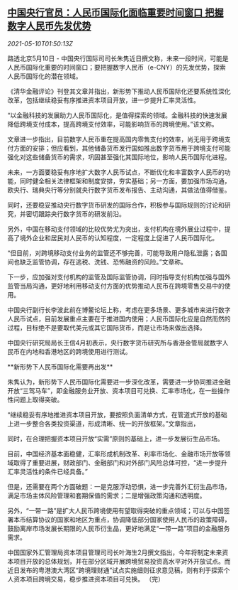 <!--1620613863000-->
[中国央行官员：人民币国际化面临重要时间窗口 把握数字人民币先发优势](https://cn.reuters.com/article/china-cen-digital-yuan-0510-idCNKBS2CR040)
------

<div><i>2021-05-10T01:50:13Z</i></div><p>路透北京5月10日 - 中国央行国际司司长朱隽近日撰文称，未来一段时间，可能是人民币国际化重要的时间窗口；要把握数字人民币（e-CNY）的先发优势，探索人民币国际化的潜在领域。</p><p>《清华金融评论》刊登其文章并指出，新形势下推动人民币国际化还要系统性深化改革，包括继续稳妥有序推进资本项目开放，进一步提升汇率灵活性。</p><p>“以金融科技的发展助力人民币国际化，是值得探索的领域。金融科技的快速发展降低跨境支付成本，提高跨境支付效率，可能影响货币的跨境使用。”该文称。</p><p>文章进一步指出，目前数字人民币重在提高国内零售支付的效率，尚无用于跨境支付方面的安排；但应看到，其他储备货币发行国如推出数字货币用于跨境支付可能强化对这些储备货币的需求，巩固甚至强化其国际地位，影响人民币国际化进程。</p><p>未来，一方面要稳妥有序地扩大数字人民币试点，不断优化和丰富数字人民币的功能，同时健全相关法律框架和制度安排，夯实基础；另一方面，要加强市场沟通，欧央行、瑞典央行等分别就央行数字货币发布报告、主动沟通，其做法值得借鉴。</p><p>同时，还要稳妥推动央行数字货币研发的国际合作，积极参与国际规则的讨论和研究，并密切跟踪央行数字货币的研发前沿。</p><p>另外，中国在移动支付领域的比较优势尤为突出，支付机构在境外展业过程中，提高了境外企业和居民对人民币的认知程度，一定程度上促进了人民币国际化。</p><p>“但目前，对跨境移动支付业务的监管还不够完善，可能导致用户隐私泄露；各国间也缺乏监管协调，存在逃税、洗钱、恐怖融资的风险。”文章称。</p><p>下一步，应加强对支付机构的监管及国际监管协调，同时指导支付机构加强与国外监管当局沟通，更好地利用移动支付方面的优势推动人民币在跨境零售交易中的使用。</p><p>中国央行副行长李波此前在博鳌论坛上称，考虑在更多场景、更多城市来进行数字人民币试点，目前发展重点主要在于推进国内使用；人民币国际化应是自然而然的过程，目标绝不是要取代美元或其它国际货币，而是让市场来做出选择。</p><p>中国央行研究局局长王信4月初表示，央行数字货币研究所与香港金管局就数字人民币在内地和香港地区的跨境使用进行测试。</p><p>**新形势下人民币国际化需要再出发**</p><p>朱隽认为，新形势下人民币国际化需要进一步深化改革，需要进一步协同推进金融开放“三驾马车”，即金融服务业开放、资本项目可兑换、汇率市场化，在一些操作性问题上取得突破。</p><p>“继续稳妥有序地推进资本项目开放，要按照负面清单方式，在管道式开放的基础上进一步整合各类投资渠道，形成清晰、统一的开放框架。”文章指出，</p><p>同时，在合理把握资本项目开放“实需”原则的基础上，进一步发展衍生品市场。</p><p>目前，中国经济基本面稳健，汇率形成机制改革、利率市场化、金融市场开放等领域取得了重要进展，财政部门、金融部门和对外部门风险总体可控，“进一步提升汇率灵活性的条件已经具备。”</p><p>但是，还需要在两个方面破题：一是克服浮动恐惧，进一步完善外汇衍生品市场，满足市场主体风险管理和套期保值的需求；二是增强政策沟通和透明度。</p><p>另外，“一带一路”是扩大人民币跨境使用有望取得突破的重点领域；可以与中国签署本币结算协议的国家和地区为重点，协调降低部分国家使用人民币的政策障碍，鼓励离岸市场发展长期限的人民币衍生品，更好地满足“一带一路”项目的金融服务需求。</p><p>中国国家外汇管理局资本项目管理司司长叶海生2月撰文指出，今年将制定未来资本项目开放的总体规划，并在部分区域开展跨境贸易投资高水平对外开放试点。而近日发布的粤港澳大湾区“跨境理财通”试点实施细则征求意见稿，则有利于探索个人资本项目跨境交易，稳步推进资本项目可兑换。 （完）</p>
